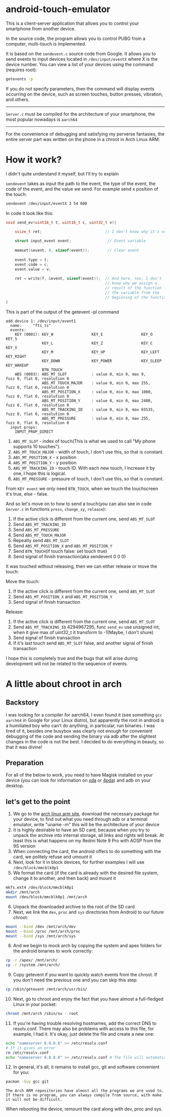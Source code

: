 # android-touch-emulator
This is a client-server application that allows you to control your smartphone from another device.

In the source code, the program allows you to control PUBG from a computer, multi-touch is implemented.

It is based on the `sendevent.c` source code from Google. It allows you to send events to input devices located in `/dev/input/eventX` where X is the device number. You can view a list of your devices using the command (requires root):
```sh
getevents -p
```
If you do not specify parameters, then the command will display events occurring on the device, such as screen touches, button presses, vibration, and others.

------

`Server.c` must be compiled for the architecture of your smartphone, the most popular nowadays is `aarch64`

------

For the convenience of debugging and satisfying my perverse fantasies, the entire server part was written on the phone in a chroot in Arch Linux ARM.

# How it work?

I didn't quite understand it myself, but I'll try to explain

`sendevent` takes as input the path to the event, the type of the event, the code of the event, and the value we send. For example send x position of the touch:
```sh
sendevent /dev/input/eventX 3 54 600
```

In code it look like this:
```C
void send_ev(uint16_t t, uint16_t c, uint32_t v){
    
    ssize_t ret;                            // I don't know why it's necessary

    struct input_event event;                // Event variable
    
    memset(&event, 0, sizeof(event));        // Clear event
    
    event.type = t;
    event.code = c;
    event.value = v;
    
    ret = write(f, &event, sizeof(event));  // And here, too, I don’t      the function simply 
                                            // know why we assign a        writes the event to 
                                            // result of the function to   the event file
                                            // the variable from the        
                                            // beginning of the function    
}
```

This is part of the output of the getevent -pl command
```
add device 1: /dev/input/event1
  name:     "fts_ts"
  events:
    KEY (0001): KEY_W                 KEY_E                 KEY_O                 KEY_S
                KEY_L                 KEY_Z                 KEY_C                 KEY_V
                KEY_M                 KEY_UP                KEY_LEFT              KEY_RIGHT
                KEY_DOWN              KEY_POWER             KEY_SLEEP             KEY_WAKEUP
                BTN_TOUCH
    ABS (0003): ABS_MT_SLOT           : value 0, min 0, max 9,      fuzz 0, flat 0, resolution 0
                ABS_MT_TOUCH_MAJOR    : value 0, min 0, max 255,    fuzz 0, flat 0, resolution 0
                ABS_MT_POSITION_X     : value 0, min 0, max 1080,   fuzz 0, flat 0, resolution 0
                ABS_MT_POSITION_Y     : value 0, min 0, max 2400,   fuzz 0, flat 0, resolution 0
                ABS_MT_TRACKING_ID    : value 0, min 0, max 65535,  fuzz 0, flat 0, resolution 0
                ABS_MT_PRESSURE       : value 0, min 0, max 255,    fuzz 0, flat 0, resolution 0
  input props:
    INPUT_PROP_DIRECT
```
1. `ABS_MT_SLOT` - index of touch(This is what we used to call "My phone supports 10 touches").
2. `ABS_MT_TOUCH_MAJOR` - width of touch, I don't use this, so that is constant. 
3. `ABS_MT_POSITION_X` - x position
4. `ABS_MT_POSITION_Y` - y position
5. `ABS_MT_TRACKING_ID` - touch ID. With each new touch, I increase it by one, I hope this is logical.
6. `ABS_MT_PRESSURE` - pressure of touch, I don't use this, so that is constant.

From `KEY event` we only need `BTN_TOUCH`, when we touch the touchscreen it's true, else - false. 

And so let's move on to how to send a touch(you can also see in code `Server.c` in functions `press`, `change_xy`, `release`):
1. If the active click is different from the current one, send `ABS_MT_SLOT`
2. Send `ABS_MT_TRACKING_ID`
3. Send `ABS_MT_PRESSURE`
4. Send `ABS_MT_TOUCH_MAJOR`
5. Repeatly send `ABS_MT_SLOT`
6. Send `ABS_MT_POSITION_X` and `ABS_MT_POSITION_Y`
7. Send `BTN_TOUCH`(if touch false: set touch true)
8. Send signal of finish transaction(aka sendevent 0 0 0)

It was touched without releasing, then we can either release or move the touch:

Move the touch:
1. If the active click is different from the current one, send `ABS_MT_SLOT`
2. Send `ABS_MT_POSITION_X` and `ABS_MT_POSITION_Y`
3. Send signal of finish transaction

Release:
1. If the active click is different from the current one, send `ABS_MT_SLOT`
2. Send `ABS_MT_TRACKING_ID` 4294967295, func `send_ev` use unsigned int, when it give max of uint32_t it transform to -1(Maybe, I don't shure)
3. Send signal of finish transaction
4. If it's last touch send `ABS_MT_SLOT` false, and another signal of finish transaction

I hope this is completely true and the bugs that will arise during development will not be related to the sequence of events.

# A little about chroot in arch

## Backstory

I was looking for a compiler for aarch64, I even found it (see something `gcc aarch64` in Google for your Linux distro), but apparently the root in android is a humiliated boy who can’t do anything, in particular, run binaries. I was tired of it, besides one busybox was clearly not enough for convenient debugging of the code and sending the binary via adb after the slightest changes in the code is not the best. I decided to do everything in beauty, so that it was divine!

## Preparation

For all of the below to work, you need to have Magisk installed on your device (you can look for information on [xda](https://www.xda-developers.com/ "xda") or [4pda](https://4pda.to/ "4pda")) and adb on your desktop.

## let's get to the point

1. We go to the [arch linux arm site](https://archlinuxarm.org/about/downloads "Arch ARM downloads"), download the necessary package for your device, to find out what you need through adb or a terminal emulator, write "uname -m" this will be the architecture of your device
2. It is highly desirable to have an SD card, because when you try to unpack the archive into internal storage, all links and rights will break. At least this is what happens on my Redmi Note 9 Pro with AOSP from the 9S version
3. When connecting the card, the android offers to do something with the card, we politely refuse and umount it
4. Next, look for it in block devices, for further examples I will use `/dev/block/mmcblk0p1`
5. We format the card (if the card is already with the desired file system, change it to another, and then back) and mount it
```sh
mkfs.ext4 /dev/block/mmcblk0p1
mkdir /mnt/arch
mount /dev/block/mmcblk0p1 /mnt/arch
```
6. Unpack the downloaded archive to the root of the SD card
7. Next, we link the `dev`, `proc` and `sys` directories from Android to our future chroot:
```sh
mount --bind /dev /mnt/arch/dev
mount --bind /proc /mnt/arch/proc
mount --bind /sys /mnt/arch/sys
```
8. And we begin to mock arch by copying the system and apex folders for the android binaries to work correctly:
```sh
cp -r /apex/ /mnt/arch/
cp -r /system /mnt/arch/
```
9. Copy getevent if you want to quickly watch events from the chroot. If you don't need the previous one and you can skip this step:
```sh
cp /sbin/getevent /mnt/arch/usr/bin/
```
10. Next, go to chroot and enjoy the fact that you have almost a full-fledged Linux in your pocket:
```sh
chroot /mnt/arch /sbin/su - root
```
11. If you're having trouble resolving hostnames, add the correct DNS to resolv.conf. There may also be problems with access to this file, for example, I had it. It's okay, just delete the file and create a new one:
```sh
echo "nameserver 8.8.8.8" >> /etc/resolv.conf
# If it gives an error
rm /etc/resolv.conf
echo "nameserver 8.8.8.8" >> /etc/resolv.conf # The file will automatically be created
```
12. In general, it's all, it remains to install gcc, git and software convenient for you:
```sh
pacman -Suy gcc git
```
    The Arch ARM repositories have almost all the programs we are used to. If there is no program, you can always compile from source, with make it will not be difficult.

When rebooting the device, remount the card along with dev, proc and sys.



